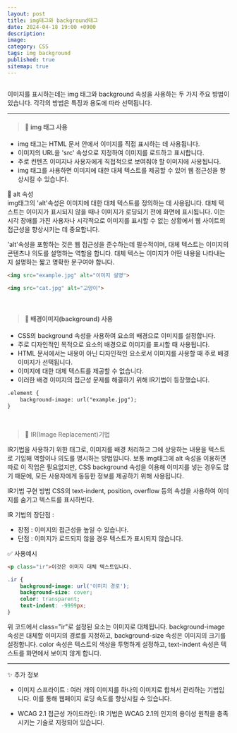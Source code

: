 ```yaml
---
layout: post
title: img태그와 background태그
date: 2024-04-18 19:00 +0900
description: 
image: 
category: CSS
tags: img background
published: true
sitemap: true
---
```


## 


이미지를 표시하는데는 img 태그와 background 속성을 사용하는 두 가지 주요 방법이 있습니다. 각각의 방법은 특징과 용도에 따라 선택됩니다.

<hr />

> #### 👀 img 태그 사용

* img 태그는 HTML 문서 안에서 이미지를 직접 표시하는 데 사용됩니다.
* 이미지의 URL을 'src' 속성으로 지정하여 이미지를 로드하고 표시합니다.
* 주로 컨텐츠 이미지나  사용자에게 직접적으로 보여줘야 할 이미지에 사용됩니다.
* img 태그를 사용하면 이미지에 대한 대체 텍스트를 제공할 수 있어 웹 접근성을 향상시킬 수 있습니다.

🎈 alt 속성<br>
img태그의 'alt'속성은 이미지에 대한 대체 텍스트를 정의하는 데 사용됩니다.
대체 텍스트는 이미지가 표시되지 않을 때나 이미지가 로딩되기 전에 화면에 표시됩니다.
이는 시각 장애를 가진 사용자나 시각적으로 이미지를 표시할 수 없는 상황에서 웹 사이트의 접근성을 향상시키는 데 중요합니다.

'alt'속성을 포함하는 것은 웹 접근성을 준수하는데 필수적이며,
대체 텍스트는 이미지의 콘텐츠나 의도를 설명하는 역할을 합니다.
대체 텍스는 이미지가 어떤 내용을 나타내는지 설명하는 짧고 명확한 문구여야 합니다.

````html
<img src="example.jpg" alt="이미지 설명">

<img src="cat.jpg" alt="고양이">
````
<br>

> #### 👀 배경이미지(background) 사용

* CSS의 background 속성을 사용하여 요소의 배경으로 이미지를 설정합니다.
* 주로 디자인적인 목적으로 요소의 배경으로 이미지를 표시할 때 사용됩니다.
* HTML 문서에서는 내용이 아닌 디자인적인 요소로서 이미지를 사용할 때 주로 배경 이미지가 선택됩니다.
* 이미지에 대한 대체 텍스트를 제공할 수 없습니다.
* 이러한 배경 이미지의 접근성 문제를 해결하기 위해 IR기법이 등장했습니다.

````html
.element {
    background-image: url("example.jpg");
}
````
<br>

> 🎈 IR(Image Replacement)기법

IR기법을 사용하기 위한 태그로, 이미지를 배경 처리하고 그에 상응하는 내용을 텍스트로 기입해 역할이나 의도를 명시하는 방법입니다.
보통 img태그에 alt 속성을 이용하면 따로 이 작업은 필요없지만, CSS background 속성을 이용해 이미지를 넣는 경우도 많기 때문에,
모든 사용자에게 동등한 정보를 제공하기 위해 사용됩니다.

IR기법 구현 방법
CSS의 text-indent, position, overflow 등의 속성을 사용하여 이미지를 숨기고 텍스트를 표시하빈다.

IR 기법의 장단점 :
* 장점 : 이미지의 접근성을 높일 수 있습니다.
* 단점 : 이미지가 로드되지 않을 경우 텍스트가 표시되지 않습니다.

✅ 사용예시
````html
<p class="ir">이것은 이미지 대체 텍스트입니다.
````

````css
.ir {
    background-image: url('이미지 경로');
    background-size: cover;
    color: transparent;
    text-indent: -9999px;
}
````
위 코드에서 class="ir"로 설정된 요소는 이미지로 대체됩니다.
background-image 속성은 대체할 이미지의 경로를 지정하고, background-size 속성은 이미지의 크기를 설정합니다.
color 속성은 텍스트의 색상을 투명하게 설정하고,
text-indent 속성은 텍스트를 화면에서 보이지 않게 합니다.

<hr />

✨ 추가 정보
* 이미지 스프라이트 : 여러 개의 이미지를 하나의 이미지로 합쳐서 관리하는 기법입니다.
이를 통해 웹페이지 로딩 속도를 향상시킬 수 있습니다.

* WCAG 2.1 접근성 가이드라인: IR 기법은 WCAG 2.1의 인지의 용이성 원칙을 충족시키는 기술로 지정되어 있습니다.


